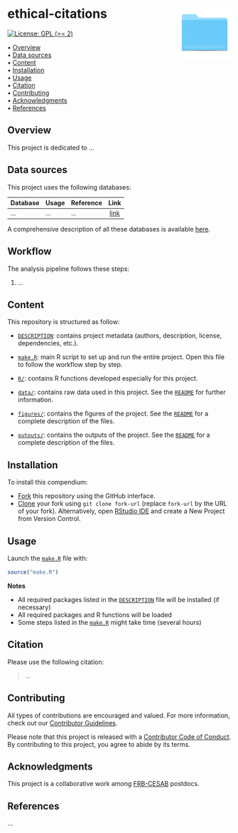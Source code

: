 
<!-- README.md is generated from README.Rmd. Please edit that file -->

# ethical-citations <img src="https://raw.githubusercontent.com/FRBCesab/templates/main/logos/compendium-sticker.png" align="right" style="float:right; height:120px;"/>

<!-- badges: start -->

[![License: GPL (\>=
2)](https://img.shields.io/badge/License-GPL%20%28%3E%3D%202%29-blue.svg)](https://choosealicense.com/licenses/gpl-2.0/)
<!-- badges: end -->

<p align="left">

• <a href="#overview">Overview</a><br> • <a href="#data-sources">Data
sources</a><br> • <a href="#content">Content</a><br> •
<a href="#installation">Installation</a><br> •
<a href="#usage">Usage</a><br> • <a href="#citation">Citation</a><br> •
<a href="#contributing">Contributing</a><br> •
<a href="#acknowledgments">Acknowledgments</a><br> •
<a href="#references">References</a>
</p>

## Overview

This project is dedicated to …

## Data sources

This project uses the following databases:

| Database | Usage | Reference |   Link    |
|:---------|:------|:----------|:---------:|
| …        | …     | …         | [link](#) |

A comprehensive description of all these databases is available
[here](https://github.com/frbcesab/ethical-citations/blob/main/data/README.md).

## Workflow

The analysis pipeline follows these steps:

1.  …

## Content

This repository is structured as follow:

- [`DESCRIPTION`](https://github.com/frbcesab/ethical-citations/blob/main/DESCRIPTION):
  contains project metadata (authors, description, license,
  dependencies, etc.).

- [`make.R`](https://github.com/frbcesab/ethical-citations/blob/main/make.R):
  main R script to set up and run the entire project. Open this file to
  follow the workflow step by step.

- [`R/`](https://github.com/frbcesab/ethical-citations/blob/main/R):
  contains R functions developed especially for this project.

- [`data/`](https://github.com/frbcesab/ethical-citations/blob/main/data):
  contains raw data used in this project. See the
  [`README`](https://github.com/frbcesab/ethical-citations/blob/main/data/README.md)
  for further information.

- [`figures/`](https://github.com/frbcesab/ethical-citations/blob/main/figures):
  contains the figures of the project. See the
  [`README`](https://github.com/frbcesab/ethical-citations/blob/main/figures/README.md)
  for a complete description of the files.

- [`outputs/`](https://github.com/frbcesab/ethical-citations/blob/main/outputs):
  contains the outputs of the project. See the
  [`README`](https://github.com/frbcesab/ethical-citations/blob/main/outputs/README.md)
  for a complete description of the files.

## Installation

To install this compendium:

- [Fork](https://docs.github.com/en/get-started/quickstart/contributing-to-projects)
  this repository using the GitHub interface.
- [Clone](https://docs.github.com/en/repositories/creating-and-managing-repositories/cloning-a-repository)
  your fork using `git clone fork-url` (replace `fork-url` by the URL of
  your fork). Alternatively, open [RStudio
  IDE](https://posit.co/products/open-source/rstudio/) and create a New
  Project from Version Control.

## Usage

Launch the
[`make.R`](https://github.com/frbcesab/ethical-citations/tree/main/make.R)
file with:

``` r
source("make.R")
```

**Notes**

- All required packages listed in the
  [`DESCRIPTION`](https://github.com/frbcesab/ethical-citations/blob/main/DESCRIPTION)
  file will be installed (if necessary)
- All required packages and R functions will be loaded
- Some steps listed in the
  [`make.R`](https://github.com/frbcesab/ethical-citations/blob/main/make.R)
  might take time (several hours)

## Citation

Please use the following citation:

> …

## Contributing

All types of contributions are encouraged and valued. For more
information, check out our [Contributor
Guidelines](https://github.com/frbcesab/ethical-citations/blob/main/CONTRIBUTING.md).

Please note that this project is released with a [Contributor Code of
Conduct](https://contributor-covenant.org/version/2/1/CODE_OF_CONDUCT.html).
By contributing to this project, you agree to abide by its terms.

## Acknowledgments

This project is a collaborative work among
[FRB-CESAB](https://www.fondationbiodiversite.fr/en/about-the-foundation/le-cesab/)
postdocs.

## References

…
